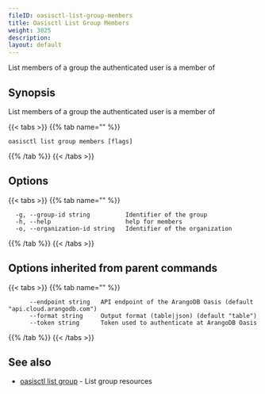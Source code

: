 ```yaml
---
fileID: oasisctl-list-group-members
title: Oasisctl List Group Members
weight: 3025
description: 
layout: default
---
```

List members of a group the authenticated user is a member of

## Synopsis

List members of a group the authenticated user is a member of

{{< tabs >}}
{{% tab name="" %}}
```
oasisctl list group members [flags]
```
{{% /tab %}}
{{< /tabs >}}

## Options

{{< tabs >}}
{{% tab name="" %}}
```
  -g, --group-id string          Identifier of the group
  -h, --help                     help for members
  -o, --organization-id string   Identifier of the organization
```
{{% /tab %}}
{{< /tabs >}}

## Options inherited from parent commands

{{< tabs >}}
{{% tab name="" %}}
```
      --endpoint string   API endpoint of the ArangoDB Oasis (default "api.cloud.arangodb.com")
      --format string     Output format (table|json) (default "table")
      --token string      Token used to authenticate at ArangoDB Oasis
```
{{% /tab %}}
{{< /tabs >}}

## See also

* [oasisctl list group](oasisctl-list-group)	 - List group resources

